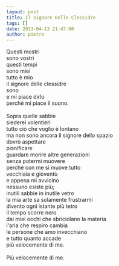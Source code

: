 ```yaml
---
layout: post
title: Il Signore Delle Clessidre
tags: []
date: 2013-04-13 21:47:00
author: pietro
---
```

Questi mostri<br/>sono vostri<br/>questi tempi<br/>sono miei<br/>tutto è mio<br/>il signore delle clessidre<br/>sono<br/>e mi piace dirlo<br/>perché mi piace il suono.<br/><br/>Sopra quelle sabbie<br/>siederei volentieri<br/>tutto ciò che voglio è lontano<br/>ma non sono ancora il signore dello spazio<br/>dovrò aspettare<br/>pianificare<br/>guardare morire altre generazioni<br/>senza potermi muovere<br/>perché con me si muove tutto<br/>vecchiaia e gioventù<br/>e appena mi avvicino<br/>nessuno esiste più;<br/>inutili sabbie in inutile vetro<br/>la mia arte sa solamente frustrarmi<br/>divento ogni istante più tetro<br/>il tempo scorre nero<br/>dai miei occhi che sbriciolano la materia<br/>l'aria che respiro cambia<br/>le persone che amo invecchiano<br/>e tutto quanto accade<br/>più velocemente di me.<br/><br/>Più velocemente di me.
